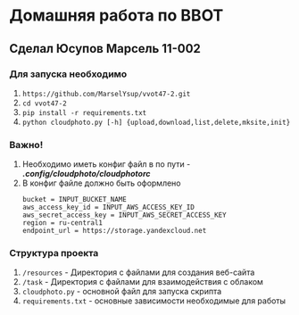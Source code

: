 # Домашняя работа по ВВОТ 
## Сделал Юсупов Марсель 11-002


### Для запуска необходимо 

1. `https://github.com/MarselYsup/vvot47-2.git`
2. `cd vvot47-2`
2. `pip install -r requirements.txt`
3. `python cloudphoto.py [-h] {upload,download,list,delete,mksite,init}`


### Важно!

1. Необходимо иметь конфиг файл в по пути - ***.config/cloudphoto/cloudphotorc***
2. В конфиг файле должно быть оформлено 
    ```
    bucket = INPUT_BUCKET_NAME 
    aws_access_key_id = INPUT_AWS_ACCESS_KEY_ID 
    aws_secret_access_key = INPUT_AWS_SECRET_ACCESS_KEY 
    region = ru-central1 
    endpoint_url = https://storage.yandexcloud.net
    ```    
### Структура проекта

1. `/resources` - Директория с файлами для создания веб-сайта
2. `/task` - Директория с файлами для взаимодействия с облаком 
3. `cloudphoto.py` - основной файл для запуска скрипта
4. `requirements.txt` - основные зависимости необходимые для работы